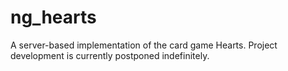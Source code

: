 # ng_hearts

A server-based implementation of the card game Hearts. Project development is currently postponed indefinitely.
